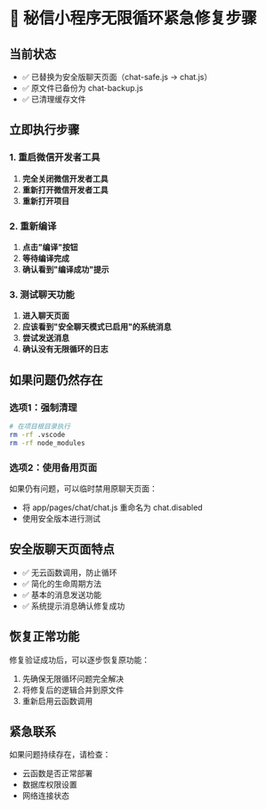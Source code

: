 # 🚨 秘信小程序无限循环紧急修复步骤

## 当前状态
- ✅ 已替换为安全版聊天页面（chat-safe.js → chat.js）
- ✅ 原文件已备份为 chat-backup.js
- ✅ 已清理缓存文件

## 立即执行步骤

### 1. 重启微信开发者工具
1. **完全关闭微信开发者工具**
2. **重新打开微信开发者工具**
3. **重新打开项目**

### 2. 重新编译
1. **点击"编译"按钮**
2. **等待编译完成**
3. **确认看到"编译成功"提示**

### 3. 测试聊天功能
1. **进入聊天页面**
2. **应该看到"安全聊天模式已启用"的系统消息**
3. **尝试发送消息**
4. **确认没有无限循环的日志**

## 如果问题仍然存在

### 选项1：强制清理
```bash
# 在项目根目录执行
rm -rf .vscode
rm -rf node_modules
```

### 选项2：使用备用页面
如果仍有问题，可以临时禁用原聊天页面：
- 将 app/pages/chat/chat.js 重命名为 chat.disabled
- 使用安全版本进行测试

## 安全版聊天页面特点
- ✅ 无云函数调用，防止循环
- ✅ 简化的生命周期方法
- ✅ 基本的消息发送功能
- ✅ 系统提示消息确认修复成功

## 恢复正常功能
修复验证成功后，可以逐步恢复原功能：
1. 先确保无限循环问题完全解决
2. 将修复后的逻辑合并到原文件
3. 重新启用云函数调用

## 紧急联系
如果问题持续存在，请检查：
- 云函数是否正常部署
- 数据库权限设置
- 网络连接状态 
